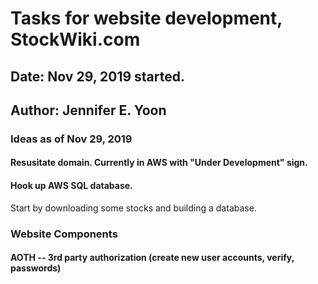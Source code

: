 # Tasks for website development, StockWiki.com  

## Date: Nov 29, 2019 started.  

## Author: Jennifer E. Yoon  

### Ideas as of Nov 29, 2019  

#### Resusitate domain.  Currently in AWS with "Under Development" sign.  

#### Hook up AWS SQL database.  

Start by downloading some stocks and building a database.  

### Website Components  

#### AOTH -- 3rd party authorization (create new user accounts, verify, passwords)  
 
#### 
